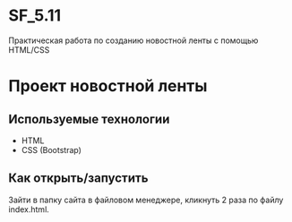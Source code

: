# SF_5.11
Практическая работа по созданию новостной ленты с помощью HTML/CSS
# Проект новостной ленты

## Используемые технологии

* HTML
* CSS (Bootstrap)

## Как открыть/запустить

Зайти в папку сайта в файловом менеджере, кликнуть 2 раза по файлу index.html.